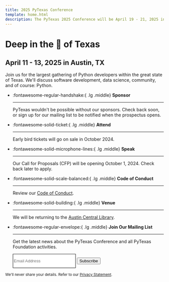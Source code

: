 ```yaml
---
title: 2025 PyTexas Conference
template: home.html
description: The PyTexas 2025 Conference will be April 19 - 21, 2025 in Austin, Texas. Get your ticket today! We hope to see y'all there!
---
```


# Deep in the 💛 of Texas
## April 11 - 13, 2025 in Austin, TX

Join us for the largest gathering of Python developers within the great state of Texas. We'll discuss software development, data science, community, and of course: Python.

<div class="grid cards" markdown>

-   :fontawesome-regular-handshake:{ .lg .middle} __Sponsor__

    ---

    PyTexas wouldn't be possible without our sponsors. Check back soon, or sign up for our mailing list to be notified when the prospectus opens. <!--Check out our [Prospectus](https://drive.google.com/file/d/1q1txXEPwDC79wNBa8x7SkQsbnjviCfAj/view) and sponsor PyTexas today.-->

-   :fontawesome-solid-ticket:{ .lg .middle} __Attend__

    ---

    Early bird tickets will go on sale in October 2024.

<!--    Early bird tickets for PyTexas 2025 are now on sale!

    [:octicons-arrow-right-24: Purchase Tickets](https://pretix.eu/pytexas/2025/) -->

-   :fontawesome-solid-microphone-lines:{ .lg .middle} __Speak__

    ---

    Our Call for Proposals (CFP) <!--(https://pretalx.com/pytexas-2025/)--> will be opening October 1, 2024. Check back later to apply.

-   :fontawesome-solid-scale-balanced:{ .lg .middle} __Code of Conduct__

    ---

    Review our [Code of Conduct](about/#code-of-conduct).

-   :fontawesome-solid-building:{ .lg .middle} __Venue__

    ---

    We will be returning to the [Austin Central Library](attend/#venue).

-   :fontawesome-regular-envelope:{ .lg .middle} __Join Our Mailing List__

    ---

    Get the latest news about the PyTexas Conference and all PyTexas Foundation activities.
    <form role="form" action="//pytexas.us11.list-manage.com/subscribe/post?u=93d4ab771d0c2e4facc053add&amp;id=fa6aa40a2e" method="post" data-form-email novalidate>
    <div class="form-row">
        <input type="email" class="form-control" placeholder="Email Address" aria-label="Email Address" name="EMAIL" required style="border: 1px solid black; width: 200px; height: 45px;">
        <button type="submit" class="md-button email-button--primary " data-loading-text="Sending">Subscribe</button>
    </div>
</form>
<small class="text-muted form-text">
    We'll never share your details. Refer to our <a href="privacy">Privacy Statement</a>.
</small>

</div>
